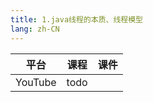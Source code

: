 ```yaml
---
title: 1.java线程的本质、线程模型
lang: zh-CN
---
```


| 平台       | 课程        | 课件                              |
|----------|-----------|---------------------------------|
| YouTube  | todo      |  |


